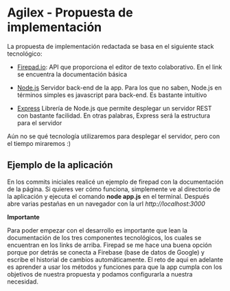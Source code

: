 # Agilex - Propuesta de implementación

La propuesta de implementación redactada se basa en el siguiente stack tecnológico:

* [Firepad.io](https://firepad.io/docs/): API que proporciona el editor de texto colaborativo. En el link se encuentra la documentación básica
* [Node.js](https://nodejs.org/en/about/) Servidor back-end de la app. Para los que no saben, Node.js en términos simples es javascript para back-end. Es bastante intuitivo

* [Express](https://expressjs.com/) Librería de Node.js que permite desplegar un servidor REST con bastante facilidad. En otras palabras, Express será la estructura para el servidor

Aún no se qué tecnología utilizaremos para desplegar el servidor, pero con el tiempo miraremos :)

## Ejemplo de la aplicación

En los commits iniciales realicé un ejemplo de firepad con la documentación de la página. Si quieres ver cómo funciona, simplemente ve al directorio de la aplicación y ejecuta el comando **node app.js** en el terminal. Después abre varias pestañas en un navegador con la url *http://localhost:3000*

**Importante**

Para poder empezar con el desarrollo es importante que lean la documentación de los tres componentes tecnológicos, los cuales se encuentran en los links de arriba. Firepad se me hace una buena opción porque por detrás se conecta a Firebase (base de datos de Google) y escribe el historial de cambios automáticamente. El reto de aqui en adelante es aprender a usar los métodos y funciones para que la app cumpla con los objetivos de nuestra propuesta y podamos configurarla a nuestra necesidad.

